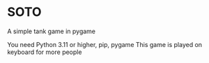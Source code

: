 # SOTO
A simple tank game in pygame

You need Python 3.11 or higher, pip, pygame
This game is played on keyboard for more people
